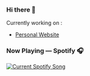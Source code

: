 ### Hi there 👋
Currently working on :
- [Personal Website](https://github.com/axeiira/axeiira-site.git)

### Now Playing — Spotify 🎧
<a href="https://axeiira.pythonanywhere.com/link">
  <img
    src="https://axeiira.pythonanywhere.com"
    alt="Current Spotify Song"
  />
</a>

<!--
**axeiira/axeiira** is a ✨ _special_ ✨ repository because its `README.md` (this file) appears on your GitHub profile.

Here are some ideas to get you started:

- 🔭 I’m currently working on ...
- 🌱 I’m currently learning ...
- 👯 I’m looking to collaborate on ...
- 🤔 I’m looking for help with ...
- 💬 Ask me about ...
- 📫 How to reach me: ...
- 😄 Pronouns: ...
- ⚡ Fun fact: ...
-->
